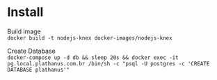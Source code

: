 # Install

Build image  
`docker build -t nodejs-knex docker-images/nodejs-knex`


Create Database  
`docker-compose up -d db && sleep 20s && docker exec -it pg.local.plathanus.com.br /bin/sh -c "psql -U postgres -c 'CREATE DATABASE plathanus'"`
